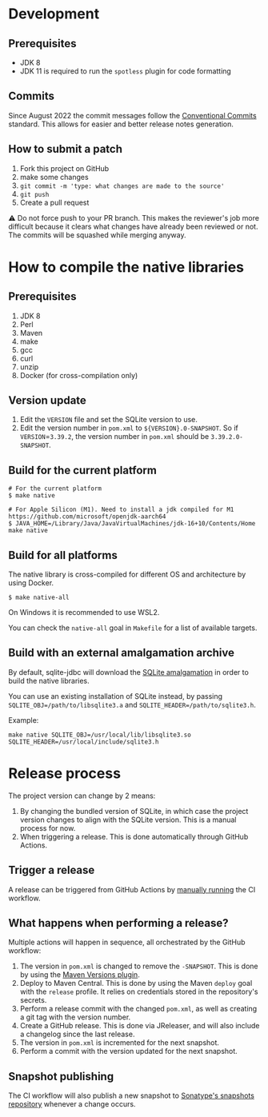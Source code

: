 # Development
## Prerequisites

- JDK 8
- JDK 11 is required to run the `spotless` plugin for code formatting

## Commits

Since August 2022 the commit messages follow the [Conventional Commits](https://www.conventionalcommits.org/en/v1.0.0/) standard. This allows for easier and better release notes generation.

## How to submit a patch

1. Fork this project on GitHub
2. make some changes
3. `git commit -m 'type: what changes are made to the source'`
4. `git push`
5. Create a pull request

:warning: Do not force push to your PR branch. This makes the reviewer's job more difficult because it clears what changes have already been reviewed or not. The commits will be squashed while merging anyway.

# How to compile the native libraries
## Prerequisites

1. JDK 8
2. Perl
3. Maven
4. make
5. gcc
6. curl
7. unzip
8. Docker (for cross-compilation only)

## Version update
1. Edit the `VERSION` file and set the SQLite version to use.
2. Edit the version number in `pom.xml` to `${VERSION}.0-SNAPSHOT`. So if `VERSION`=`3.39.2`, the version number in `pom.xml` should be `3.39.2.0-SNAPSHOT`. 

## Build for the current platform
```shell
# For the current platform
$ make native

# For Apple Silicon (M1). Need to install a jdk compiled for M1 https://github.com/microsoft/openjdk-aarch64
$ JAVA_HOME=/Library/Java/JavaVirtualMachines/jdk-16+10/Contents/Home make native
```

## Build for all platforms
The native library is cross-compiled for different OS and architecture by using Docker.
```shell
$ make native-all
```

On Windows it is recommended to use WSL2.

You can check the `native-all` goal in `Makefile` for a list of available targets.

## Build with an external amalgamation archive

By default, sqlite-jdbc will download the [SQLite amalgamation](https://www.sqlite.org/amalgamation.html) in order to build the native libraries.

You can use an existing installation of SQLite instead, by passing `SQLITE_OBJ=/path/to/libsqlite3.a` and `SQLITE_HEADER=/path/to/sqlite3.h`.

Example:

```shell
make native SQLITE_OBJ=/usr/local/lib/libsqlite3.so SQLITE_HEADER=/usr/local/include/sqlite3.h
```

# Release process
The project version can change by 2 means:
1. By changing the bundled version of SQLite, in which case the project version changes to align with the SQLite version. This is a manual process for now.
2. When triggering a release. This is done automatically through GitHub Actions.

## Trigger a release
A release can be triggered from GitHub Actions by [manually running](https://docs.github.com/en/actions/managing-workflow-runs/manually-running-a-workflow) the CI workflow.

## What happens when performing a release?

Multiple actions will happen in sequence, all orchestrated by the GitHub workflow:
1. The version in `pom.xml` is changed to remove the `-SNAPSHOT`. This is done by using the [Maven Versions plugin](https://www.mojohaus.org/versions-maven-plugin/).
2. Deploy to Maven Central. This is done by using the Maven `deploy` goal with the `release` profile. It relies on credentials stored in the repository's secrets.
3. Perform a release commit with the changed `pom.xml`, as well as creating a git tag with the version number.
4. Create a GitHub release. This is done via JReleaser, and will also include a changelog since the last release.
5. The version in `pom.xml` is incremented for the next snapshot.
6. Perform a commit with the version updated for the next snapshot.

## Snapshot publishing

The CI workflow will also publish a new snapshot to [Sonatype's snapshots repository](https://oss.sonatype.org/content/repositories/snapshots/org/xerial/sqlite-jdbc/) whenever a change occurs.